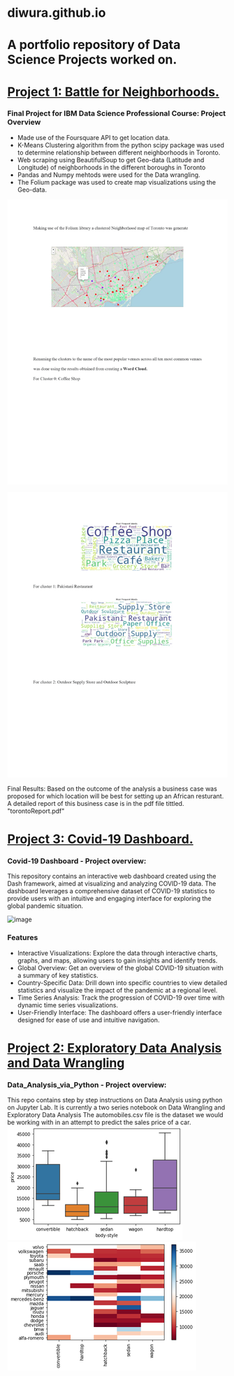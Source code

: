 # diwura.github.io
# A portfolio repository of Data Science Projects worked on.


# [Project 1: Battle for Neighborhoods.](https://github.com/Diwura/Capstone-Project-IBM-)
### Final Project for IBM Data Science Professional Course: Project Overview
* Made use of the Foursquare API to get location data.
* K-Means Clustering algorithm from the python scipy package was used to determine relationship between different neighborhoods in Toronto.
* Web scraping using BeautifulSoup to get Geo-data (Latitude and Longitude) of neighborhoods in the different boroughs in Toronto
* Pandas and Numpy mehtods were used for the Data wrangling.
* The Folium package was used to create map visualizations using the Geo-data.

![](https://github.com/Diwura/diwura.github.io/blob/main/images/toronto_map.png)

![](https://github.com/Diwura/diwura.github.io/blob/main/images/Toronto_word.png)

<p> Final Results: Based on the outcome of the analysis a business case was proposed for which location will be best for setting up an African resturant. A detailed report of this business case is in the pdf file tittled. "torontoReport.pdf"</p>

# [Project 3: Covid-19 Dashboard.](https://github.com/Diwura/covid_dashboard)
### Covid-19 Dashboard - Project overview:
This repository contains an interactive web dashboard created using the Dash framework, aimed at visualizing and analyzing COVID-19 data. The dashboard leverages a comprehensive dataset of COVID-19 statistics to provide users with an intuitive and engaging interface for exploring the global pandemic situation.

![image](https://github.com/Diwura/diwura.github.io/assets/51914666/6291e43a-a002-479f-8f06-a20ab93c65d6)


### Features
* Interactive Visualizations: Explore the data through interactive charts, graphs, and maps, allowing users to gain insights and identify trends.
* Global Overview: Get an overview of the global COVID-19 situation with a summary of key statistics.
* Country-Specific Data: Drill down into specific countries to view detailed statistics and visualize the impact of the pandemic at a regional level.
* Time Series Analysis: Track the progression of COVID-19 over time with dynamic time series visualizations.
* User-Friendly Interface: The dashboard offers a user-friendly interface designed for ease of use and intuitive navigation.

# [Project 2: Exploratory Data Analysis and Data Wrangling](https://github.com/Diwura/Data_Analysis_via_Python)
### Data_Analysis_via_Python - Project overview:
This repo contains step by step instructions on Data Analysis using python on Jupyter Lab. It is currently a two series notebook on Data Wrangling and Exploratory Data Analysis
The automobiles.csv file is the dataset we would be working with in an attempt to predict the sales price of a car.
![](https://github.com/Diwura/diwura.github.io/blob/main/images/EDA1.png)
![](https://github.com/Diwura/diwura.github.io/blob/main/images/EDA2.png)


